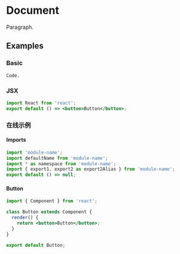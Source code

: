 # Document

Paragraph.

## Examples

### Basic

```
Code.
```

### JSX

```jsx
import React from 'react';
export default () => <button>Button</button>;
```

### 在线示例

#### Imports

```js @run
import 'module-name';
import defaultName from 'module-name';
import * as namespace from 'module-name';
import { export1, export2 as export2Alias } from 'module-name';
export default () => null;
```

#### Button

```jsx @run
import { Component } from 'react';

class Button extends Component {
  render() {
    return <button>Button</button>;
  }
}

export default Button;
```
